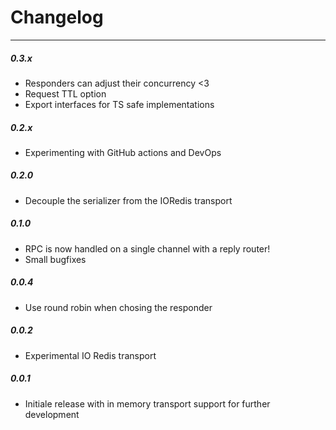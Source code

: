 # Changelog

---

##### 0.3.x

- Responders can adjust their concurrency <3
- Request TTL option
- Export interfaces for TS safe implementations

##### 0.2.x

- Experimenting with GitHub actions and DevOps

##### 0.2.0

- Decouple the serializer from the IORedis transport

##### 0.1.0

- RPC is now handled on a single channel with a reply router!
- Small bugfixes

##### 0.0.4

- Use round robin when chosing the responder

##### 0.0.2

- Experimental IO Redis transport

##### 0.0.1

- Initiale release with in memory transport support for further development
